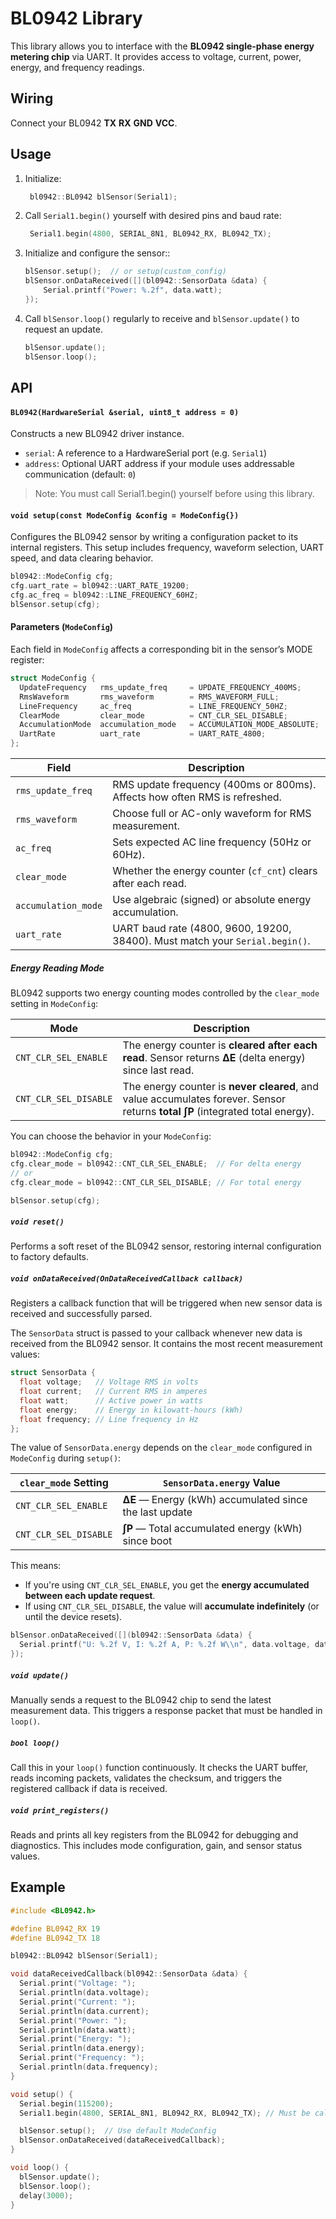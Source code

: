 # BL0942 Library

This library allows you to interface with the **BL0942 single-phase energy metering chip** via UART. It provides access to voltage, current, power, energy, and frequency readings.

## Wiring

Connect your BL0942 **TX** **RX** **GND** **VCC**.

## Usage

1. Initialize:
   ```cpp
    bl0942::BL0942 blSensor(Serial1);
    ```
2. Call `Serial1.begin()` yourself with desired pins and baud rate:
   ```cpp
    Serial1.begin(4800, SERIAL_8N1, BL0942_RX, BL0942_TX);
    ```
3. Initialize and configure the sensor::
    ```cpp
    blSensor.setup();  // or setup(custom_config)
    blSensor.onDataReceived([](bl0942::SensorData &data) {
        Serial.printf("Power: %.2f", data.watt);
    });
    ```
4. Call `blSensor.loop()` regularly to receive and `blSensor.update()` to request an update.
   ```cpp
   blSensor.update();
   blSensor.loop();
   ```

## API 

#### `BL0942(HardwareSerial &serial, uint8_t address = 0)`
Constructs a new BL0942 driver instance.
- `serial`: A reference to a HardwareSerial port (e.g. `Serial1`)
- `address`: Optional UART address if your module uses addressable communication (default: `0`)

> Note: You must call Serial1.begin() yourself before using this library.



####  `void setup(const ModeConfig &config = ModeConfig{})`

Configures the BL0942 sensor by writing a configuration packet to its internal registers. This setup includes frequency, waveform selection, UART speed, and data clearing behavior.

```cpp
bl0942::ModeConfig cfg;
cfg.uart_rate = bl0942::UART_RATE_19200;
cfg.ac_freq = bl0942::LINE_FREQUENCY_60HZ;
blSensor.setup(cfg);
```

#### Parameters (`ModeConfig`)

Each field in `ModeConfig` affects a corresponding bit in the sensor’s MODE register:

```cpp
struct ModeConfig {
  UpdateFrequency   rms_update_freq     = UPDATE_FREQUENCY_400MS;
  RmsWaveform       rms_waveform        = RMS_WAVEFORM_FULL;
  LineFrequency     ac_freq             = LINE_FREQUENCY_50HZ;
  ClearMode         clear_mode          = CNT_CLR_SEL_DISABLE;
  AccumulationMode  accumulation_mode   = ACCUMULATION_MODE_ABSOLUTE;
  UartRate          uart_rate           = UART_RATE_4800;
};
```

| Field               | Description                                                                 |
|---------------------|-----------------------------------------------------------------------------|
| `rms_update_freq`   | RMS update frequency (400ms or 800ms). Affects how often RMS is refreshed.  |
| `rms_waveform`      | Choose full or AC-only waveform for RMS measurement.                        |
| `ac_freq`           | Sets expected AC line frequency (50Hz or 60Hz).                             |
| `clear_mode`        | Whether the energy counter (`cf_cnt`) clears after each read.               |
| `accumulation_mode` | Use algebraic (signed) or absolute energy accumulation.                     |
| `uart_rate`         | UART baud rate (4800, 9600, 19200, 38400). Must match your `Serial.begin()`. |

##### Energy Reading Mode

BL0942 supports two energy counting modes controlled by the `clear_mode` setting in `ModeConfig`:

| Mode                    | Description                                                                 |
|-------------------------|-----------------------------------------------------------------------------|
| `CNT_CLR_SEL_ENABLE`    | The energy counter is **cleared after each read**. Sensor returns **ΔE** (delta energy) since last read. |
| `CNT_CLR_SEL_DISABLE`   | The energy counter is **never cleared**, and value accumulates forever. Sensor returns **total ∫P** (integrated total energy).  |

You can choose the behavior in your `ModeConfig`:

```cpp
bl0942::ModeConfig cfg;
cfg.clear_mode = bl0942::CNT_CLR_SEL_ENABLE;  // For delta energy
// or
cfg.clear_mode = bl0942::CNT_CLR_SEL_DISABLE; // For total energy

blSensor.setup(cfg);
```


##### `void reset()`
Performs a soft reset of the BL0942 sensor, restoring internal configuration to factory defaults.

##### `void onDataReceived(OnDataReceivedCallback callback)`
Registers a callback function that will be triggered when new sensor data is received and successfully parsed.

The `SensorData` struct is passed to your callback whenever new data is received from the BL0942 sensor. It contains the most recent measurement values:

```cpp
struct SensorData {
  float voltage;   // Voltage RMS in volts
  float current;   // Current RMS in amperes
  float watt;      // Active power in watts
  float energy;    // Energy in kilowatt-hours (kWh)
  float frequency; // Line frequency in Hz
};
```
The value of `SensorData.energy` depends on the `clear_mode` configured in `ModeConfig` during `setup()`:

| `clear_mode` Setting     | `SensorData.energy` Value                                      |
|--------------------------|---------------------------------------------------------------|
| `CNT_CLR_SEL_ENABLE`     | **ΔE** — Energy (kWh) accumulated since the last update       |
| `CNT_CLR_SEL_DISABLE`    | **∫P** — Total accumulated energy (kWh) since boot            |

This means:

- If you're using `CNT_CLR_SEL_ENABLE`, you get the **energy accumulated between each update request**.
- If using `CNT_CLR_SEL_DISABLE`, the value will **accumulate indefinitely** (or until the device resets).



```cpp
blSensor.onDataReceived([](bl0942::SensorData &data) {
  Serial.printf("U: %.2f V, I: %.2f A, P: %.2f W\\n", data.voltage, data.current, data.watt);
});
```
##### `void update()`
Manually sends a request to the BL0942 chip to send the latest measurement data. This triggers a response packet that must be handled in `loop()`.

##### `bool loop()`
Call this in your `loop()` function continuously. It checks the UART buffer, reads incoming packets, validates the checksum, and triggers the registered callback if data is received.

##### `void print_registers()`
Reads and prints all key registers from the BL0942 for debugging and diagnostics. This includes mode configuration, gain, and sensor status values.
## Example

```cpp
#include <BL0942.h>

#define BL0942_RX 19  
#define BL0942_TX 18  

bl0942::BL0942 blSensor(Serial1);

void dataReceivedCallback(bl0942::SensorData &data) {
  Serial.print("Voltage: ");
  Serial.println(data.voltage);
  Serial.print("Current: ");
  Serial.println(data.current);
  Serial.print("Power: ");
  Serial.println(data.watt);
  Serial.print("Energy: ");
  Serial.println(data.energy);
  Serial.print("Frequency: ");
  Serial.println(data.frequency);
}

void setup() {
  Serial.begin(115200);
  Serial1.begin(4800, SERIAL_8N1, BL0942_RX, BL0942_TX); // Must be called by user

  blSensor.setup();  // Use default ModeConfig
  blSensor.onDataReceived(dataReceivedCallback);
}

void loop() {
  blSensor.update();
  blSensor.loop(); 
  delay(3000);
}
```
